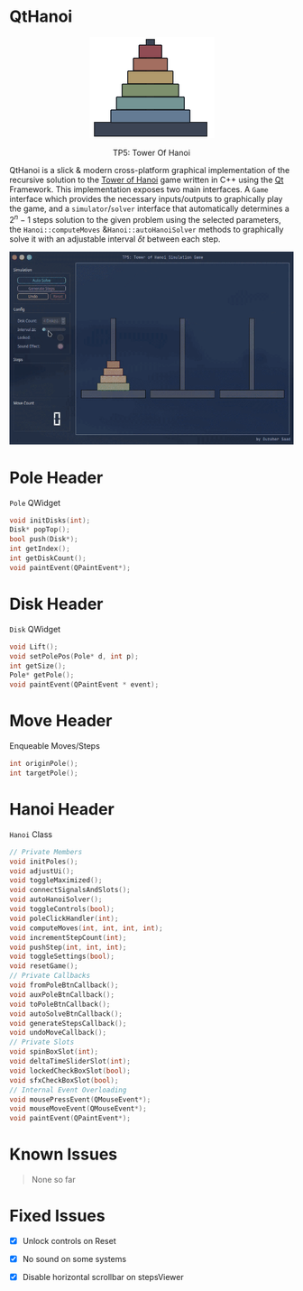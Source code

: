 # QtHanoi
<p align="center">
  <img src="./res/TowerOfHanoi.png" />
</p>
<p align="center">
    TP5: Tower Of Hanoi
</p>

QtHanoi is a slick &amp; modern cross-platform graphical implementation of the recursive solution to the [Tower of Hanoi]("https://en.wikipedia.org/wiki/Tower_of_Hanoi") game written in C++ using the [Qt]("https://www.qt.io") Framework.
This implementation exposes two main interfaces. A `Game` interface which provides the necessary inputs/outputs to graphically play the game, and a `simulator`/`solver` interface that automatically determines a $2^n - 1$ steps solution to the given problem using the selected parameters, the `Hanoi::computeMoves` &amp;`Hanoi::autoHanoiSolver` methods to graphically solve it with an adjustable interval $\delta t$ between each step.

<p align="center">
  <img src="./res/preview.gif" />
</p>

# Pole Header
`Pole` QWidget
```c++
void initDisks(int);
Disk* popTop();
bool push(Disk*);
int getIndex();
int getDiskCount();
void paintEvent(QPaintEvent*);
```

# Disk Header
`Disk` QWidget
```c++
void Lift();
void setPolePos(Pole* d, int p);
int getSize();
Pole* getPole();
void paintEvent(QPaintEvent * event);
```

# Move Header
Enqueable Moves/Steps
```c++
int originPole();
int targetPole();
```

# Hanoi Header
`Hanoi` Class
```c++
// Private Members
void initPoles();
void adjustUi();
void toggleMaximized();
void connectSignalsAndSlots();
void autoHanoiSolver();
void toggleControls(bool);
void poleClickHandler(int);
void computeMoves(int, int, int, int);
void incrementStepCount(int);
void pushStep(int, int, int);
void toggleSettings(bool);
void resetGame();
// Private Callbacks
void fromPoleBtnCallback();
void auxPoleBtnCallback();
void toPoleBtnCallback();
void autoSolveBtnCallback();
void generateStepsCallback();
void undoMoveCallback();
// Private Slots
void spinBoxSlot(int);
void deltaTimeSliderSlot(int);
void lockedCheckBoxSlot(bool);
void sfxCheckBoxSlot(bool);
// Internal Event Overloading
void mousePressEvent(QMouseEvent*);
void mouseMoveEvent(QMouseEvent*);
void paintEvent(QPaintEvent*);
```


# Known Issues
> None so far

# Fixed Issues
- [X] Unlock controls on Reset
- [X] No sound on some systems
- [X] Disable horizontal scrollbar on stepsViewer

